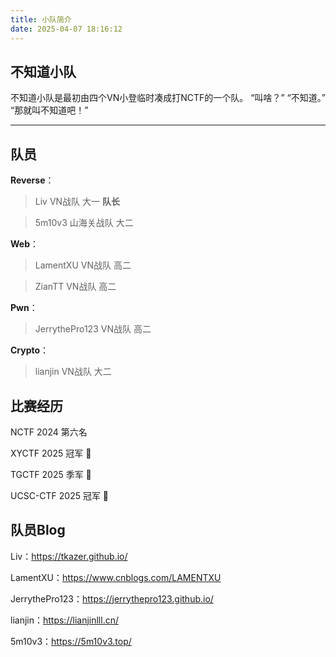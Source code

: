 ```yaml
---
title: 小队简介
date: 2025-04-07 18:16:12
---
```


## 不知道小队

不知道小队是最初由四个VN小登临时凑成打NCTF的一个队。 “叫啥？” “不知道。” “那就叫不知道吧！”

---

## 队员

**Reverse**：

> Liv VN战队 大一 **队长**

> 5m10v3 山海关战队 大二

**Web**：

> LamentXU VN战队 高二

> ZianTT VN战队 高二

**Pwn**：

> JerrythePro123 VN战队 高二

**Crypto**：

> lianjin VN战队 大二


## 比赛经历

NCTF 2024 第六名

XYCTF 2025 冠军 🥇

TGCTF 2025 季军 🥉

UCSC-CTF 2025 冠军 🥇

## 队员Blog

Liv：https://tkazer.github.io/

LamentXU：https://www.cnblogs.com/LAMENTXU

JerrythePro123：https://jerrythepro123.github.io/

lianjin：https://lianjinlll.cn/

5m10v3：https://5m10v3.top/


